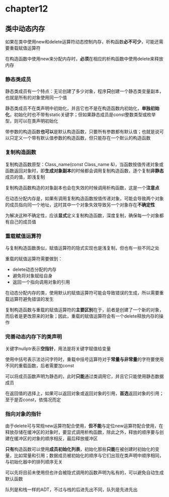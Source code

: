 # chapter12

## 类中动态内存

如果在类中使用new和delete运算符动态控制内存，析构函数**必不可少**，可能还需要重载赋值运算符

在构造函数中使用new来分配内存时，**必须**在相应的析构函数中使用delete来释放内存

### 静态类成员

静态类成员有一个特点：无论创建了多少对象，程序**只**创建一个静态类变量副本，也就是所有的对象使用同一个值

静态类成员不在类声明中初始化，并且它也不是在构造函数内初始化，**单独初始化**，初始化时也不带有static关键字；但如果静态成员是const整数类型或枚举型，则可以在类声明初始化

带参数的构造函数**也可以**是默认构造函数，只要所有参数都有默认值；也就是说可以只定义一个带有默认值参数的构造函数，但只能存在一个默认的构造函数

### 复制构造函数

复制构造函数原型：Class_name(const Class_name &)，当函数按值传递对象或函数返回对象时，即**生成对象副本**的时候都会调用复制构造函数，逐个复制**非静态**成员的值，即浅复制

复制构造函数构造的对象副本也会在失效的时候调用析构函数，这是一个**注意点**

在动态分配内存是，如果有调用复制构造函数按值传递对象，可能会导致两个对象的成员指向同一个地址，这时其中一个对象失效导致另一个对象存在**不确定性**

为解决这种不确定性，应该**显式**定义复制构造函数，深度复制，确保每一个对象都有自己的成员值

### 重载赋值运算符

与复制构造函数类似，赋值运算符的隐式实现也是浅复制，但也有一些不同之处

重载的赋值运算符需要做到：

- delete动态分配的内存
- 避免将对象赋给自身
- 返回一个指向调用对象的引用

在动态分配内存的类，使用默认的赋值运算符可能会导致错误的生成，所以需要重载运算符避免错误的发生

复制构造函数与重载的赋值运算符的**主要区别**在于，前者是创建了一个新的对象，而后者是更改原来的对象；因此，重载的赋值运算符会有一个delete释放内存的操作

### 完善动态内存下的类声明

关键字nullptr表示**空指针**，用法是将关键字赋值给变量

使用中括号表示法访问字符时，重载中括号运算符对于**常量与非常量**的字符要使用不同的重载函数，后者需要加const

可以将成员函数声明为静态的，此时**只能**通过类调用它，并且它只能使用静态数据成员

在返回值的选择上，如果可以返回对象或返回对象的引用，**首选**返回对象的引用；至于是否const，依情况而定

### 指向对象的指针

由于delete可与常规new运算符配合使用，**但不能**与定位new运算符配合使用，在释放存储在缓冲区的对象时，要显式调用析构函数，除此之外，释放的顺序要与创建在缓冲区的对象的顺序相反，最后释放缓冲区

**只有**构造函数可以使用**成员初始化列表**，初始化那些**只能**在被创建时初始化的变量，比如常量和引用；数据成员被初始化的顺序与它们出现在类声明中顺序相同，与初始化器中的排列顺序无关

可以先将目前未使用但也许会被隐式调用的函数声明为私有的，可以避免自动生成默认函数

队列是和栈一样的ADT，不过与栈的后进先出不同，队列是先进先出
